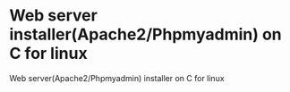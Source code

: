 # Web server installer(Apache2/Phpmyadmin) on С for linux
Web server(Apache2/Phpmyadmin) installer on С for linux
